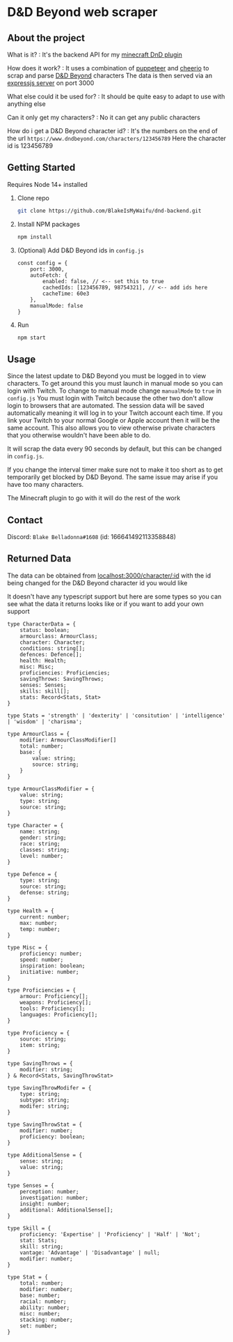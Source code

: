 # D&D Beyond web scraper

## About the project

What is it?
: It's the backend API for my [minecraft DnD plugin](https://github.com/BlakeIsMyWaifu/dnd-plugin)

How does it work?
: It uses a combination of [puppeteer](https://github.com/puppeteer/puppeteer) and [cheerio](https://github.com/cheeriojs/cheerio) to scrap and parse [D&D Beyond](https://www.dndbeyond.com/) characters
  The data is then served via an [expressjs server](https://github.com/expressjs/express) on port 3000

What else could it be used for?
: It should be quite easy to adapt to use with anything else

Can it only get my characters?
: No it can get any public characters

How do i get a D&D Beyond character id?
: It's the numbers on the end of the url
  `https://www.dndbeyond.com/characters/123456789`
  Here the character id is 123456789

## Getting Started

Requires Node 14+ installed

1. Clone repo

    ```sh
    git clone https://github.com/BlakeIsMyWaifu/dnd-backend.git
    ```

2. Install NPM packages

    ```sh
    npm install
    ```

3. (Optional) Add D&D Beyond ids in `config.js`

    ```JS
    const config = {
        port: 3000,
        autoFetch: {
            enabled: false, // <-- set this to true
            cachedIds: [123456789, 98754321], // <-- add ids here
            cacheTime: 60e3
        },
        manualMode: false
    }
    ```

4. Run

    ```sh
    npm start
    ```

## Usage

Since the latest update to D&D Beyond you must be logged in to view characters.
To get around this you must launch in manual mode so you can login with Twitch.
To change to manual mode change `manualMode` to `true` in `config.js`
You must login with Twitch because the other two don't allow login to browsers that are automated.
The session data will be saved automatically meaning it will log in to your Twitch account each time.
If you link your Twitch to your normal Google or Apple account then it will be the same account.
This also allows you to view otherwise private characters that you otherwise wouldn't have been able to do.

It will scrap the data every 90 seconds by default, but this can be changed in `config.js`.

If you change the interval timer make sure not to make it too short as to get temporarily get blocked by D&D Beyond.
The same issue may arise if you have too many characters.

The Minecraft plugin to go with it will do the rest of the work

## Contact

Discord: `Blake Belladonna#1608` (id: 166641492113358848)

## Returned Data

The data can be obtained from [localhost:3000/character/:id](localhost:3000/character/) with the id being changed for the D&D Beyond character id you would like

It doesn't have any typescript support but here are some types so you can see what the data it returns looks like or if you want to add your own support

```TS
type CharacterData = {
    status: boolean;
    armourclass: ArmourClass;
    character: Character;
    conditions: string[];
    defences: Defence[];
    health: Health;
    misc: Misc;
    proficiencies: Proficiencies;
    savingThrows: SavingThrows;
    senses: Senses;
    skills: skill[];
    stats: Record<Stats, Stat>
}

type Stats = 'strength' | 'dexterity' | 'consitution' | 'intelligence' | 'wisdom' | 'charisma';

type ArmourClass = {
    modifier: ArmourClassModifier[]
    total: number;
    base: {
        value: string;
        source: string;
    }
}

type ArmourClassModifier = {
    value: string;
    type: string;
    source: string;
}

type Character = {
    name: string;
    gender: string;
    race: string;
    classes: string;
    level: number;
}

type Defence = {
    type: string;
    source: string;
    defense: string;
}

type Health = {
    current: number;
    max: number;
    temp: number;
}

type Misc = {
    proficiency: number;
    speed: number;
    inspiration: boolean;
    initiative: number;
}

type Proficiencies = {
    armour: Proficiency[];
    weapons: Proficiency[];
    tools: Proficiency[];
    languages: Proficiency[];
}

type Proficiency = {
    source: string;
    item: string;
}

type SavingThrows = {
    modifier: string;
} & Record<Stats, SavingThrowStat>

type SavingThrowModifer = {
    type: string;
    subtype: string;
    modifer: string;
}

type SavingThrowStat = {
    modifier: number;
    proficiency: boolean;
}

type AdditionalSense = {
    sense: string;
    value: string;
}

type Senses = {
    perception: number;
    investigation: number;
    insight: number;
    additional: AdditionalSense[];
}

type Skill = {
    proficiency: 'Expertise' | 'Proficiency' | 'Half' | 'Not';
    stat: Stats;
    skill: string;
    vantage: 'Advantage' | 'Disadvantage' | null;
    modifier: number;
}

type Stat = {
    total: number;
    modifier: number;
    base: number;
    racial: number;
    ability: number;
    misc: number;
    stacking: number;
    set: number;
}
```
